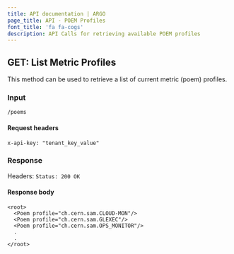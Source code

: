 ```yaml
---
title: API documentation | ARGO
page_title: API - POEM Profiles 
font_title: 'fa fa-cogs'
description: API Calls for retrieving available POEM profiles
---
```


<a id="1"></a>

## GET: List Metric Profiles

This method can be used to retrieve a list of current metric (poem) profiles.

### Input

    /poems

#### Request headers

    x-api-key: "tenant_key_value"

### Response

Headers: `Status: 200 OK`

#### Response body

    <root>
      <Poem profile="ch.cern.sam.CLOUD-MON"/>
      <Poem profile="ch.cern.sam.GLEXEC"/>
      <Poem profile="ch.cern.sam.OPS_MONITOR"/>
      .
      .
    </root>


